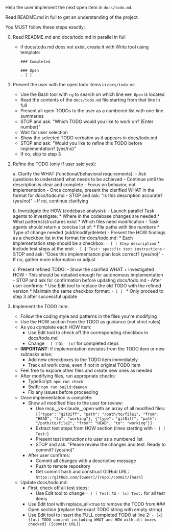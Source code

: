 Help the user implement the next open item in `docs/todo.md`.

Read README.md in full to get an understanding of the project.

You MUST follow these steps exactly:

0. Read README.md and docs/todo.md in parallel in full
    - if docs/todo.md does not exist, create it with Write tool using template:
      ```
      ### Completed

      ### Open
      - [ ]
      ```

1. Present the user with the open todo items in `docs/todo.md`
    - Use the Bash tool with `rg` to search on which line `### Open` is located
    - Read the contents of the `docs/todo.md` file starting from that line in full
    - Present all open TODOs to the user as a numbered list with one-line summaries
    - STOP and ask: "Which TODO would you like to work on? (Enter number)"
    - Wait for user selection
    - Show the selected TODO verbatim as it appears in docs/todo.md
    - STOP and ask: "Would you like to refine this TODO before implementation? (yes/no)"
    - If no, skip to step 3

2. Refine the TODO (only if user said yes):

    a. Clarify the WHAT (functional/behavioral requirements):
       - Ask questions to understand what needs to be achieved
       - Continue until the description is clear and complete
       - Focus on behavior, not implementation
       - Once complete, present the clarified WHAT in the format for docs/todo.md
       - STOP and ask: "Is this description accurate? (yes/no)"
       - If no, continue clarifying

    b. Investigate the HOW (codebase analysis):
       - Launch parallel Task agents to investigate:
         * Where in the codebase changes are needed
         * What patterns/structures exist
         * Which files need modification
       - Task agents should return a concise list of:
         * File paths with line numbers
         * Type of change needed (add/modify/delete)
       - Present the HOW findings as a checkbox list in the format for docs/todo.md:
         * Each implementation step should be a checkbox: `- [ ] Step description`
         * Include test steps at the end: `- [ ] Test: specific test instructions`
       - STOP and ask: "Does this implementation plan look correct? (yes/no)"
       - If no, gather more information or adjust

    c. Present refined TODO:
       - Show the clarified WHAT + investigated HOW
       - This should be detailed enough for autonomous implementation
       - STOP and ask for confirmation before updating docs/todo.md
       - After user confirms:
         * Use Edit tool to replace the old TODO with the refined version
         * Maintain the same checkbox format: `- [ ] `
         * Only proceed to step 3 after successful update

3. Implement the TODO item:
    - Follow the coding style and patterns in the files you're modifying
    - Use the HOW section from the TODO as guidance (not strict rules)
    - As you complete each HOW item:
      * Use Edit tool to check off the corresponding checkbox in docs/todo.md
      * Change `- [ ]` to `- [x]` for completed steps
    - **IMPORTANT**: If implementation deviates from the TODO item or new subtasks arise:
      * Add new checkboxes to the TODO item immediately
      * Track all work done, even if not in original TODO item
    - Feel free to explore other files and create new ones as needed
    - After modifying files, run appropriate checks:
      * TypeScript: `npm run check`
      * Swift: `npm run build:daemon`
      * Fix any issues before proceeding
    - Once implementation is complete:
      * Show all modified files to the user for review:
        - Use mcp__vs-claude__open with an array of all modified files:
          `[{"type": "gitDiff", "path": "/path/to/file1", "from": "HEAD", "to": "working"},
            {"type": "gitDiff", "path": "/path/to/file2", "from": "HEAD", "to": "working"}]`
        - Extract test steps from HOW section (lines starting with `- [ ] Test:`)
        - Present test instructions to user as a numbered list
        - STOP and ask: "Please review the changes and test. Ready to commit? (yes/no)"
      * After user confirms:
        - Commit all changes with a descriptive message
        - Push to remote repository
        - Get commit hash and construct GitHub URL:
          `https://github.com/[owner]/[repo]/commit/[hash]`
    - Update docs/todo.md:
      * First, check off all test steps:
        - Use Edit tool to change `- [ ] Test:` to `- [x] Test:` for all test items
      * Use Edit tool with replace_all=true to remove the TODO from ### Open section
        (replace the exact TODO string with empty string)
      * Use Edit tool to insert the FULL completed TODO at line 2:
        `- [x] [full TODO content including WHAT and HOW with all boxes checked] ([commit URL])`